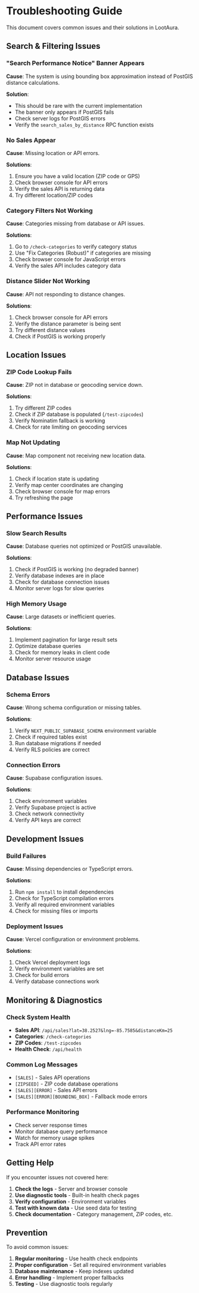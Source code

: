 # Troubleshooting Guide

This document covers common issues and their solutions in LootAura.

## Search & Filtering Issues

### "Search Performance Notice" Banner Appears
**Cause**: The system is using bounding box approximation instead of PostGIS distance calculations.

**Solution**: 
- This should be rare with the current implementation
- The banner only appears if PostGIS fails
- Check server logs for PostGIS errors
- Verify the `search_sales_by_distance` RPC function exists

### No Sales Appear
**Cause**: Missing location or API errors.

**Solutions**:
1. Ensure you have a valid location (ZIP code or GPS)
2. Check browser console for API errors
3. Verify the sales API is returning data
4. Try different location/ZIP codes

### Category Filters Not Working
**Cause**: Categories missing from database or API issues.

**Solutions**:
1. Go to `/check-categories` to verify category status
2. Use "Fix Categories (Robust)" if categories are missing
3. Check browser console for JavaScript errors
4. Verify the sales API includes category data

### Distance Slider Not Working
**Cause**: API not responding to distance changes.

**Solutions**:
1. Check browser console for API errors
2. Verify the distance parameter is being sent
3. Try different distance values
4. Check if PostGIS is working properly

## Location Issues

### ZIP Code Lookup Fails
**Cause**: ZIP not in database or geocoding service down.

**Solutions**:
1. Try different ZIP codes
2. Check if ZIP database is populated (`/test-zipcodes`)
3. Verify Nominatim fallback is working
4. Check for rate limiting on geocoding services

### Map Not Updating
**Cause**: Map component not receiving new location data.

**Solutions**:
1. Check if location state is updating
2. Verify map center coordinates are changing
3. Check browser console for map errors
4. Try refreshing the page

## Performance Issues

### Slow Search Results
**Cause**: Database queries not optimized or PostGIS unavailable.

**Solutions**:
1. Check if PostGIS is working (no degraded banner)
2. Verify database indexes are in place
3. Check for database connection issues
4. Monitor server logs for slow queries

### High Memory Usage
**Cause**: Large datasets or inefficient queries.

**Solutions**:
1. Implement pagination for large result sets
2. Optimize database queries
3. Check for memory leaks in client code
4. Monitor server resource usage

## Database Issues

### Schema Errors
**Cause**: Wrong schema configuration or missing tables.

**Solutions**:
1. Verify `NEXT_PUBLIC_SUPABASE_SCHEMA` environment variable
2. Check if required tables exist
3. Run database migrations if needed
4. Verify RLS policies are correct

### Connection Errors
**Cause**: Supabase configuration issues.

**Solutions**:
1. Check environment variables
2. Verify Supabase project is active
3. Check network connectivity
4. Verify API keys are correct

## Development Issues

### Build Failures
**Cause**: Missing dependencies or TypeScript errors.

**Solutions**:
1. Run `npm install` to install dependencies
2. Check for TypeScript compilation errors
3. Verify all required environment variables
4. Check for missing files or imports

### Deployment Issues
**Cause**: Vercel configuration or environment problems.

**Solutions**:
1. Check Vercel deployment logs
2. Verify environment variables are set
3. Check for build errors
4. Verify database connections work

## Monitoring & Diagnostics

### Check System Health
- **Sales API**: `/api/sales?lat=38.2527&lng=-85.7585&distanceKm=25`
- **Categories**: `/check-categories`
- **ZIP Codes**: `/test-zipcodes`
- **Health Check**: `/api/health`

### Common Log Messages
- `[SALES]` - Sales API operations
- `[ZIPSEED]` - ZIP code database operations
- `[SALES][ERROR]` - Sales API errors
- `[SALES][ERROR][BOUNDING_BOX]` - Fallback mode errors

### Performance Monitoring
- Check server response times
- Monitor database query performance
- Watch for memory usage spikes
- Track API error rates

## Getting Help

If you encounter issues not covered here:

1. **Check the logs** - Server and browser console
2. **Use diagnostic tools** - Built-in health check pages
3. **Verify configuration** - Environment variables
4. **Test with known data** - Use seed data for testing
5. **Check documentation** - Category management, ZIP codes, etc.

## Prevention

To avoid common issues:

1. **Regular monitoring** - Use health check endpoints
2. **Proper configuration** - Set all required environment variables
3. **Database maintenance** - Keep indexes updated
4. **Error handling** - Implement proper fallbacks
5. **Testing** - Use diagnostic tools regularly

